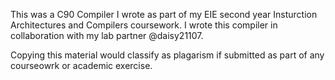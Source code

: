 This was a C90 Compiler I wrote as part of my EIE second year Insturction Architectures and Compilers coursework. I wrote this compiler in collaboration with my lab partner @daisy21107.

Copying this material would classify as plagarism if submitted as part of any courseowrk or academic exercise.
